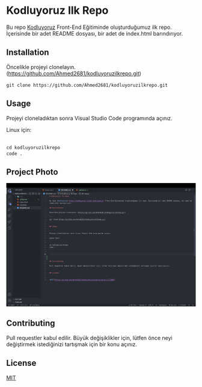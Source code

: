 # Kodluyoruz Ilk Repo

Bu repo [Kodluyoruz](https://kodluyoruz.org/tr/kodluyoruz/) Front-End Eğitiminde oluşturduğumuz ilk repo. İçerisinde bir adet README dosyası, bir adet de index.html barındırıyor.

## Installation

Öncelikle projeyi clonelayın. (https://github.com/Ahmed2681/kodluyoruzilkrepo.git)

```
git clone https://github.com/Ahmed2681/kodluyoruzilkrepo.git
```

## Usage


Projeyi cloneladıktan sonra Visual Studio Code programında açınız.

Linux için:
```

cd kodluyoruzilkrepo
code .
```


## Project Photo

![Project Photo](./img/project.png)


## Contributing

Pull requestler kabul edilir. Büyük değişiklikler için, lütfen önce neyi değiştirmek istediğinizi tartışmak için bir konu açınız.


## License


[MIT](https://github.com/Ahmed2681/kodluyoruzilkrepo/blob/main/LICENSE)